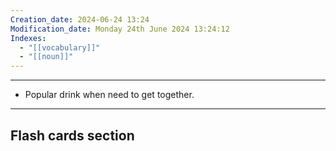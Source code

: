```yaml
---
Creation_date: 2024-06-24 13:24
Modification_date: Monday 24th June 2024 13:24:12
Indexes:
  - "[[vocabulary]]"
  - "[[noun]]"
---
```


----
- Popular drink when need to get together.




















---
## Flash cards section

